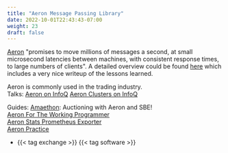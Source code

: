 ```yaml
---
title: "Aeron Message Passing Library"
date: 2022-10-01T22:43:43-07:00
weight: 23
draft: false
---
```

[Aeron](https://github.com/real-logic/Aeron) "promises to move millions of messages a second, at small microsecond latencies between machines, with consistent response times, to large numbers of clients".
A detailed overview could be found [here](http://highscalability.com/blog/2014/11/17/aeron-do-we-really-need-another-messaging-system.html) which includes a very nice writeup of the lessons learned.

Aeron is commonly used in the trading industry.\
Talks:
[Aeron on InfoQ](https://www.infoq.com/presentations/aeron/)
[Aeron Clusters on InfoQ](https://www.infoq.com/presentations/aeron-cluster-raft/)

Guides:
[Amaethon](https://github.com/tmontgomery/Amaethon): Auctioning with Aeron and SBE! \
[Aeron For The Working Programmer](https://github.com/io7m/aeron-guide/blob/master/document.md) \
[Aeron Stats Prometheus Exporter](https://github.com/fairtide/aeron-prometheus-stat) \
[Aeron Practice](https://sulangsss.github.io/2018/10/16/Java/LowLatency/Aeron/)

- {{< tag exchange >}} {{< tag software >}}
